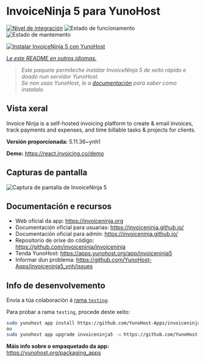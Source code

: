 <!--
NOTA: Este README foi creado automáticamente por <https://github.com/YunoHost/apps/tree/master/tools/readme_generator>
NON debe editarse manualmente.
-->

# InvoiceNinja 5 para YunoHost

[![Nivel de integración](https://apps.yunohost.org/badge/integration/invoiceninja5)](https://ci-apps.yunohost.org/ci/apps/invoiceninja5/)
![Estado de funcionamento](https://apps.yunohost.org/badge/state/invoiceninja5)
![Estado de mantemento](https://apps.yunohost.org/badge/maintained/invoiceninja5)

[![Instalar InvoiceNinja 5 con YunoHost](https://install-app.yunohost.org/install-with-yunohost.svg)](https://install-app.yunohost.org/?app=invoiceninja5)

*[Le este README en outros idiomas.](./ALL_README.md)*

> *Este paquete permíteche instalar InvoiceNinja 5 de xeito rápido e doado nun servidor YunoHost.*  
> *Se non usas YunoHost, le a [documentación](https://yunohost.org/install) para saber como instalalo.*

## Vista xeral

Invoice Ninja is a self-hosted invoicing platform to create & email invoices, track payments and expenses, and time billable tasks & projects for clients.


**Versión proporcionada:** 5.11.36~ynh1

**Demo:** <https://react.invoicing.co/demo>

## Capturas de pantalla

![Captura de pantalla de InvoiceNinja 5](./doc/screenshots/Create-Invoices-in-Seconds.png)

## Documentación e recursos

- Web oficial da app: <https://invoiceninja.org>
- Documentación oficial para usuarias: <https://invoiceninja.github.io/>
- Documentación oficial para admin: <https://invoiceninja.github.io/>
- Repositorio de orixe do código: <https://github.com/invoiceninja/invoiceninja>
- Tenda YunoHost: <https://apps.yunohost.org/app/invoiceninja5>
- Informar dun problema: <https://github.com/YunoHost-Apps/invoiceninja5_ynh/issues>

## Info de desenvolvemento

Envía a túa colaboración á [rama `testing`](https://github.com/YunoHost-Apps/invoiceninja5_ynh/tree/testing).

Para probar a rama `testing`, procede deste xeito:

```bash
sudo yunohost app install https://github.com/YunoHost-Apps/invoiceninja5_ynh/tree/testing --debug
ou
sudo yunohost app upgrade invoiceninja5 -u https://github.com/YunoHost-Apps/invoiceninja5_ynh/tree/testing --debug
```

**Máis info sobre o empaquetado da app:** <https://yunohost.org/packaging_apps>
